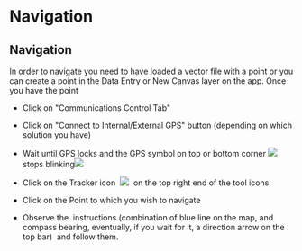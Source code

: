 Navigation
=======================================================





Navigation
----------

In order to navigate you need to have loaded a vector file with a point
or you can create a point in the Data Entry or New Canvas layer on the
app. Once you have the point

-   Click on "Communications Control Tab"

-   Click on "Connect to Internal/External GPS" button (depending on
    which solution you have)

-   Wait until GPS locks and the GPS symbol on top or bottom
    corner ![](https://lh4.googleusercontent.com/3cr5upu6OO7AkYQj8MkUm8I5PIqsiKyoEClkwIzHMGAj6Jh5GQoAQlKdgSyy1fKgCirdPhYkyUyhS5Eo4XrN7_ycxY4_Q1V-rGfnkmPz9ohImNTwzyDm7_dLpg)    stops
    blinking![](https://lh5.googleusercontent.com/4f6fDvZUGY1kYrLB89HiPrcxtzk5LvhRaJmG8HuIz_wlYLlnZreyKhr2NcaZDRDrmBCSZ7wVXuVG24nfwOW_QuMpI_vJqpMbUUir1T5f4_HrI4LtDCQjNvqe4Q)     

-   Click on the Tracker icon
     ![](https://lh3.googleusercontent.com/8cvZLMpakDtuhCy1VG4pyFNlW2EDjXO3_FMddyAcMmUFRWMeQCvS5qpjQHJguBzDo8JUHKtIKNQUcA3oNCtuNX3mQCXc7DUhdusBgjGaSXX1affI0Q0p5UaL)     on
    the top right end of the tool icons

-   Click on the Point to which you wish to navigate

-   Observe the  instructions (combination of blue line on the map, and
    compass bearing, eventually, if you wait for it, a direction arrow
    on the top bar)  and follow them.

 

</div>
